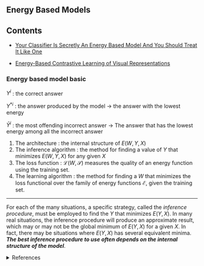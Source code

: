## Energy Based Models

## Contents 
- [Your Classifier Is Secretly An Energy Based Model And You Should Treat It Like One](https://github.com/mawjdgus0812/EBM-tutorial/tree/main/Energy-based-model/JEM)

- [Energy-Based Contrastive Learning of Visual Representations](https://github.com/mawjdgus0812/EBM-tutorial/tree/main/Energy-based-model/EBCLR)

### Energy based model basic

$Y^i$ : the correct answer

$Y^{*i}$ : the answer produced by the model → the answer with the lowest energy

$\bar{Y}^i$ : the most offending incorrect answer → The answer that has the lowest energy among all the incorrect answer

1. The architecture : the internal structure of $E(W,Y,X)$
2. The inference algorithm : the method for finding a value of $Y$ that minimizes $E(W,Y,X)$ for any given $X$
3. The loss function : $\mathcal{L}(W,\mathcal{S})$ measures the quality of an energy function using the training set.
4. The learning algorithm : the method for finding a $W$ that minimizes the loss functional over the family of energy functions $\mathcal{E}$, given the training set.

---

For each of the many situations, a specific strategy, called the *inference procedure*, must be employed to find the $Y$ that minimizes $E(Y,X)$. In many real situations, the inference procedure will produce an approximate result, which may or may not be the global minimum of $E(Y,X)$ for a given $X$. In fact, there may be situations where $E(Y,X)$ has several equivalent minima. ***The best inference procedure to use often depends on the internal structure of the model***.


<details>
<summary>References</summary>
<div>
A Tutorial on Energy-Based Learning

JEM : https://github.com/wgrathwohl/JEM,

EBCLR : https://github.com/1202kbs/EBCLR

</div>
</details>
